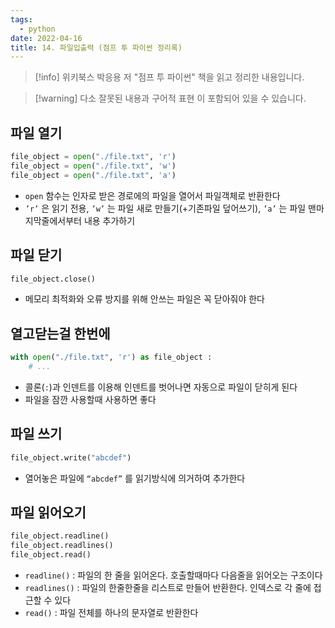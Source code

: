 ```yaml
---
tags:
  - python
date: 2022-04-16
title: 14. 파일입출력 (점프 투 파이썬 정리록)
---
```

> [!info] 위키북스 박응용 저 "점프 투 파이썬" 책을 읽고 정리한 내용입니다.

> [!warning] 다소 잘못된 내용과 구어적 표현 이 포함되어 있을 수 있습니다.

## 파일 열기

```python
file_object = open("./file.txt", 'r')
file_object = open("./file.txt", 'w')
file_object = open("./file.txt", 'a')
```

- `open` 함수는 인자로 받은 경로에의 파일을 열어서 파일객체로 반환한다
- `’r’` 은 읽기 전용, `’w’` 는 파일 새로 만들기(+기존파일 덮어쓰기), `’a’` 는 파일 맨마지막줄에서부터 내용 추가하기

## 파일 닫기

```python
file_object.close()
```

- 메모리 최적화와 오류 방지를 위해 안쓰는 파일은 꼭 닫아줘야 한다

## 열고닫는걸 한번에

```python
with open("./file.txt", 'r') as file_object :
	# ...
```

- 콜론(`:`)과 인덴트를 이용해 인덴트를 벗어나면 자동으로 파일이 닫히게 된다
- 파일을 잠깐 사용할때 사용하면 좋다

## 파일 쓰기

```python
file_object.write("abcdef")
```

- 열어놓은 파일에 `“abcdef”` 를 읽기방식에 의거하여 추가한다

## 파일 읽어오기

```python
file_object.readline()
file_object.readlines()
file_object.read()
```

- `readline()` : 파일의 한 줄을 읽어온다. 호출할때마다 다음줄을 읽어오는 구조이다
- `readlines()` : 파일의 한줄한줄을 리스트로 만들어 반환한다. 인덱스로 각 줄에 접근할 수 있다
- `read()` : 파일 전체를 하나의 문자열로 반환한다